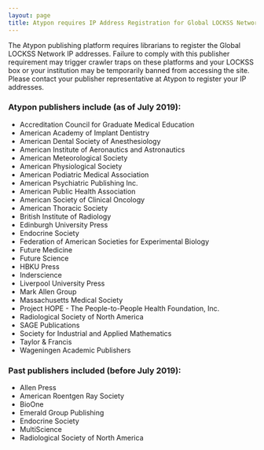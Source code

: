 ```yaml
---
layout: page
title: Atypon requires IP Address Registration for Global LOCKSS Network
---
```


The Atypon publishing platform requires librarians to register the Global LOCKSS Network IP addresses. Failure to comply with this publisher requirement may trigger crawler traps on these platforms and your LOCKSS box or your institution may be temporarily banned from accessing the site. Please contact your publisher representative at Atypon to register your IP addresses.

### Atypon publishers include (as of July 2019):

[//]: <> (tdbout -R -t publisher -Q 'plugin ~ "typon"' tdb/prod/*.tdb | sort -u #add TnF + Edinburgh)

* Accreditation Council for Graduate Medical Education
* American Academy of Implant Dentistry
* American Dental Society of Anesthesiology
* American Institute of Aeronautics and Astronautics
* American Meteorological Society
* American Physiological Society
* American Podiatric Medical Association
* American Psychiatric Publishing Inc.
* American Public Health Association
* American Society of Clinical Oncology
* American Thoracic Society
* British Institute of Radiology
* Edinburgh University Press
* Endocrine Society
* Federation of American Societies for Experimental Biology
* Future Medicine
* Future Science
* HBKU Press
* Inderscience
* Liverpool University Press
* Mark Allen Group
* Massachusetts Medical Society
* Project HOPE - The People-to-People Health Foundation, Inc.
* Radiological Society of North America
* SAGE Publications
* Society for Industrial and Applied Mathematics
* Taylor & Francis
* Wageningen Academic Publishers

### Past publishers included (before July 2019):

[//]: <> (tdbout -D -t plugin -Q 'plugin ~ "typon"' tdb/prod/*.tdb | sort -u)

* Allen Press
* American Roentgen Ray Society
* BioOne
* Emerald Group Publishing
* Endocrine Society
* MultiScience
* Radiological Society of North America

